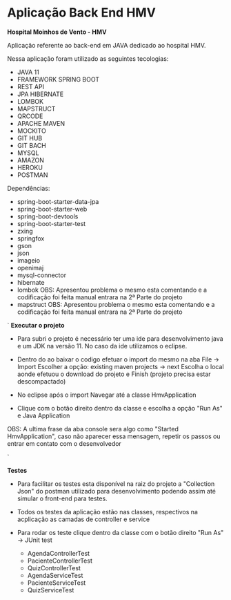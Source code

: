 # Aplicação Back End HMV

**Hospital Moinhos de Vento - HMV**

Aplicação referente ao back-end em JAVA dedicado ao hospital HMV.

Nessa aplicação foram utilizado as seguintes tecologias:

* JAVA 11
* FRAMEWORK SPRING BOOT
* REST API
* JPA HIBERNATE
* LOMBOK
* MAPSTRUCT
* QRCODE
* APACHE MAVEN
* MOCKITO
* GIT HUB
* GIT BACH
* MYSQL
* AMAZON
* HEROKU
* POSTMAN

Dependências:

* spring-boot-starter-data-jpa
* spring-boot-starter-web
* spring-boot-devtools
* spring-boot-starter-test
* zxing
* springfox
* gson
* json
* imageio
* openimaj
* mysql-connector
* hibernate
* lombok OBS: Apresentou problema o mesmo esta comentando e a codificação foi feita manual entrara na 2ª Parte do projeto
* mapstruct OBS: Apresentou problema o mesmo esta comentando e a codificação foi feita manual entrara na 2ª Parte do projeto


` **Executar o projeto**

* Para subri o projeto é necessário ter uma ide para desenvolvimento java e um JDK na versão 11. No caso da ide utilizamos o eclipse.

* Dentro do ao baixar o codigo efetuar o import do mesmo na aba File -> Import
  Escolher a opção: existing maven projects -> next
  Escolha o local aonde efetuou o download do projeto e Finish (projeto precisa estar descompactado)
  
* No eclipse após o import Navegar até a classe HmvApplication

* Clique com o botão direito dentro da classe e escolha a opção "Run As" e Java Application 

OBS: A ultima frase da aba console sera algo como "Started HmvApplication", caso não aparecer essa mensagem, repetir os passos ou
entrar em contato com o desenvolvedor

 `

**Testes**

* Para facilitar os testes esta disponível na raiz do projeto a "Collection Json" do postman utilizado para desenvolvimento
podendo assim até simular o front-end para testes.

* Todos os testes da aplicação estão nas classes, respectivos na acplicação as camadas de controller e service
* Para rodar os teste clique dentro da classe com o botão direito "Run As" -> JUnit test
   * AgendaControllerTest
   * PacienteControllerTest
   * QuizControllerTest
   * AgendaServiceTest
   * PacienteServiceTest
   * QuizServiceTest
